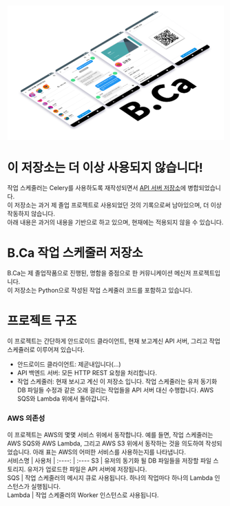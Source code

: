 ![B.Ca title image](./.github/readme/title.png)
# 이 저장소는 더 이상 사용되지 않습니다!
작업 스케줄러는 Celery를 사용하도록 재작성되면서 [API 서버 저장소](https://github.com/MU-Software/bca_backend)에 병합되었습니다.  
이 저장소는 과거 제 졸업 프로젝트로 사용되었던 것의 기록으로써 남아있으며, 더 이상 작동하지 않습니다.  
아래 내용은 과거의 내용을 기반으로 하고 있으며, 현재에는 적용되지 않을 수 있습니다.  

# B.Ca 작업 스케줄러 저장소
B.Ca는 제 졸업작품으로 진행된, 명함을 중점으로 한 커뮤니케이션 메신저 프로젝트입니다.  
이 저장소는 Python으로 작성된 작업 스케줄러 코드를 포함하고 있습니다.  

# 프로젝트 구조
이 프로젝트는 간단하게 안드로이드 클라이언트, 현재 보고계신 API 서버, 그리고 작업 스케쥴러로 이루어져 있습니다.  
* 안드로이드 클라이언트: 제곧내입니다(...)  
* API 백엔드 서버: 모든 HTTP REST 요청을 처리합니다.  
* 작업 스케줄러: 현재 보시고 계신 이 저장소 입니다. 작업 스케줄러는 유저 동기화 DB 파일들 수정과 같은 오래 걸리는 작업들을 API 서버 대신 수행합니다. AWS SQS와 Lambda 위에서 돌아갑니다.  

### AWS 의존성
이 프로젝트는 AWS의 몇몇 서비스 위에서 동작합니다. 예를 들면, 작업 스케줄러는 AWS SQS와 AWS Lambda, 그리고 AWS S3 위에서 동작하는 것을 의도하여 작성되었습니다. 아래 표는 AWS의 어떠한 서비스를 사용하는지를 나타냅니다.  
서비스명 | 사용처
|   :----:   | :----
S3           | 유저의 동기화 될 DB 파일들을 저장할 파일 스토리지. 유저가 업로드한 파일은 API 서버에 저장됩니다.  
SQS          | 작업 스케줄러의 메시지 큐로 사용됩니다. 하나의 작업마다 하나의 Lambda 인스턴스가 실행됩니다.  
Lambda       | 작업 스케줄러의 Worker 인스턴스로 사용됩니다.  
